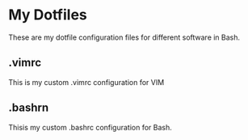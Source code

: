 # My Dotfiles
These are my dotfile configuration files for different software in Bash.
## .vimrc
This is my custom .vimrc configuration for VIM
## .bashrn
Thisis my custom .bashrc configuration for Bash.
